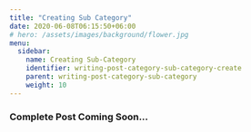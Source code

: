 ```yaml
---
title: "Creating Sub Category"
date: 2020-06-08T06:15:50+06:00
# hero: /assets/images/background/flower.jpg
menu:
  sidebar:
    name: Creating Sub-Category
    identifier: writing-post-category-sub-category-create
    parent: writing-post-category-sub-category
    weight: 10
---
```


### Complete Post Coming Soon...
